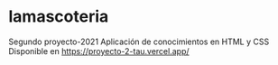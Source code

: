 # lamascoteria
Segundo proyecto-2021
Aplicación de conocimientos en HTML y CSS
Disponible en https://proyecto-2-tau.vercel.app/


